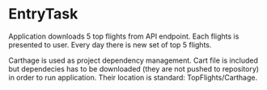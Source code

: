 # EntryTask
Application downloads 5 top flights from API endpoint. Each flights is presented to user. Every day there is new set of top 5 flights. 

Carthage is used as project dependency management. Cart file is included but dependecies has to be downloaded (they are not pushed to repository) in order to run application. Their location is standard: TopFlights/Carthage.
